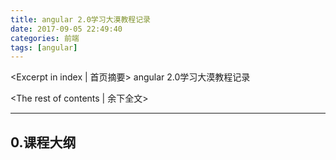 ```yaml
---
title: angular 2.0学习大漠教程记录
date: 2017-09-05 22:49:40
categories: 前端
tags: [angular]
---
```

<Excerpt in index | 首页摘要> 
angular 2.0学习大漠教程记录
<!-- more -->
<The rest of contents | 余下全文>

-----

## 0.课程大纲
